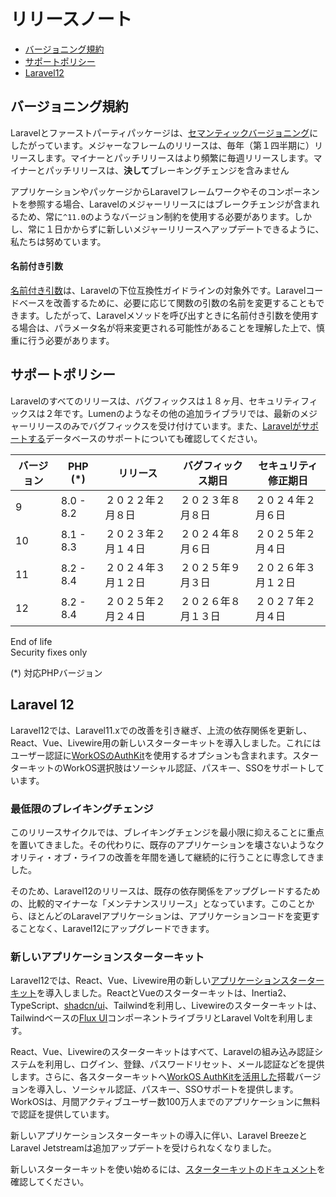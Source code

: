 # リリースノート

- [バージョニング規約](#versioning-scheme)
- [サポートポリシー](#support-policy)
- [Laravel12](#laravel-12)

<a name="versioning-scheme"></a>
## バージョニング規約

Laravelとファーストパーティパッケージは、[セマンティックバージョニング](https://semver.org)にしたがっています。メジャーなフレームのリリースは、毎年（第１四半期に）リリースします。マイナーとパッチリリースはより頻繁に毎週リリースします。マイナーとパッチリリースは、**決して**ブレーキングチェンジを含みません

アプリケーションやパッケージからLaravelフレームワークやそのコンポーネントを参照する場合、Laravelのメジャーリリースにはブレークチェンジが含まれるため、常に`^11.0`のようなバージョン制約を使用する必要があります。しかし、常に１日かからずに新しいメジャーリリースへアップデートできるように、私たちは努めています。

<a name="named-arguments"></a>
#### 名前付き引数

[名前付き引数](https://www.php.net/manual/ja/functions.arguments.php#functions.named-arguments)は、Laravelの下位互換性ガイドラインの対象外です。Laravelコードベースを改善するために、必要に応じて関数の引数の名前を変更することもできます。したがって、Laravelメソッドを呼び出すときに名前付き引数を使用する場合は、パラメータ名が将来変更される可能性があることを理解した上で、慎重に行う必要があります。

<a name="support-policy"></a>
## サポートポリシー

Laravelのすべてのリリースは、バグフィックスは１８ヶ月、セキュリティフィックスは２年です。Lumenのようなその他の追加ライブラリでは、最新のメジャーリリースのみでバグフィックスを受け付けています。また、[Laravelがサポートする](/docs/{{version}}/database#introduction)データベースのサポートについても確認してください。

<div class="overflow-auto">

| バージョン | PHP (*)   | リリース             | バグフィックス期日   | セキュリティ修正期日 |
| ---------- | --------- | -------------------- | -------------------- | -------------------- |
| 9          | 8.0 - 8.2 | ２０２２年２月８日   | ２０２３年８月８日   | ２０２４年２月６日   |
| 10         | 8.1 - 8.3 | ２０２３年２月１４日 | ２０２４年８月６日   | ２０２５年２月４日   |
| 11         | 8.2 - 8.4 | ２０２４年３月１２日 | ２０２５年９月３日   | ２０２６年３月１２日  |
| 12         | 8.2 - 8.4 | ２０２５年２月２４日 | ２０２６年８月１３日  | ２０２７年２月４日   |

</div>

<div class="version-colors">
    <div class="end-of-life">
        <div class="color-box"></div>
        <div>End of life</div>
    </div>
    <div class="security-fixes">
        <div class="color-box"></div>
        <div>Security fixes only</div>
    </div>
</div>

(*) 対応PHPバージョン

<a name="laravel-12"></a>
## Laravel 12

Laravel12では、Laravel11.xでの改善を引き継ぎ、上流の依存関係を更新し、React、Vue、Livewire用の新しいスターターキットを導入しました。これにはユーザー認証に[WorkOSのAuthKit](https://authkit.com)を使用するオプションも含まれます。スターターキットのWorkOS選択肢はソーシャル認証、パスキー、SSOをサポートしています。

<a name="minimal-breaking-changes"></a>
### 最低限のブレイキングチェンジ

このリリースサイクルでは、ブレイキングチェンジを最小限に抑えることに重点を置いてきました。その代わりに、既存のアプリケーションを壊さないようなクオリティ・オブ・ライフの改善を年間を通して継続的に行うことに専念してきました。

そのため、Laravel12のリリースは、既存の依存関係をアップグレードするための、比較的マイナーな「メンテナンスリリース」となっています。このことから、ほとんどのLaravelアプリケーションは、アプリケーションコードを変更することなく、Laravel12にアップグレードできます。

<a name="new-application-starter-kits"></a>
### 新しいアプリケーションスターターキット

Laravel12では、React、Vue、Livewire用の新しい[アプリケーションスターターキット](/docs/{{version}}/starter-kits)を導入しました。ReactとVueのスターターキットは、Inertia2、TypeScript、[shadcn/ui](https://ui.shadcn.com)、Tailwindを利用し、Livewireのスターターキットは、Tailwindベースの[Flux UI](https://fluxui.dev)コンポーネントライブラリとLaravel Voltを利用します。

React、Vue、Livewireのスターターキットはすべて、Laravelの組み込み認証システムを利用し、ログイン、登録、パスワードリセット、メール認証などを提供します。さらに、各スターターキットへ[WorkOS AuthKitを活用した](https://authkit.com)搭載バージョンを導入し、ソーシャル認証、パスキー、SSOサポートを提供します。WorkOSは、月間アクティブユーザー数100万人までのアプリケーションに無料で認証を提供しています。

新しいアプリケーションスターターキットの導入に伴い、Laravel BreezeとLaravel Jetstreamは追加アップデートを受けられなくなりました。

新しいスターターキットを使い始めるには、[スターターキットのドキュメント](/docs/{{version}}/starter-kits)を確認してください。
